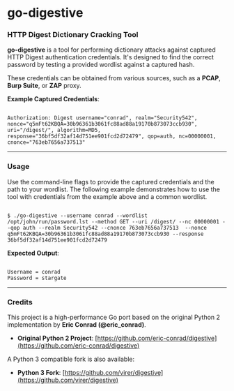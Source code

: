 # go-digestive

### HTTP Digest Dictionary Cracking Tool

**go-digestive** is a tool for performing dictionary attacks against captured HTTP Digest authentication credentials. It's designed to find the correct password by testing a provided wordlist against a captured hash.

These credentials can be obtained from various sources, such as a **PCAP**, **Burp Suite**, or **ZAP** proxy.

**Example Captured Credentials**:

```

Authorization: Digest username="conrad", realm="Security542", nonce="q5mFt62KBQA=30b96361b3061fc88ad88a19170b873073ccb930", uri="/digest/", algorithm=MD5, response="36bf5df32af14d751ee901fcd2d72479", qop=auth, nc=00000001, cnonce="763eb7656a737513"

```

---

### Usage

Use the command-line flags to provide the captured credentials and the path to your wordlist. The following example demonstrates how to use the tool with credentials from the example above and a common wordlist.


```

$ ./go-digestive --username conrad --wordlist /opt/john/run/password.lst --method GET --uri /digest/ --nc 00000001 --qop auth --realm Security542 --cnonce 763eb7656a737513  --nonce q5mFt62KBQA=30b96361b3061fc88ad88a19170b873073ccb930 --response 36bf5df32af14d751ee901fcd2d72479

```

**Expected Output**:

```

Username = conrad
Password = stargate

```

---

### Credits

This project is a high-performance Go port based on the original Python 2 implementation by **Eric Conrad (@eric_conrad)**.

* **Original Python 2 Project**: [https://github.com/eric-conrad/digestive](https://github.com/eric-conrad/digestive)

A Python 3 compatible fork is also available:

* **Python 3 Fork**: [https://github.com/virer/digestive](https://github.com/virer/digestive)

